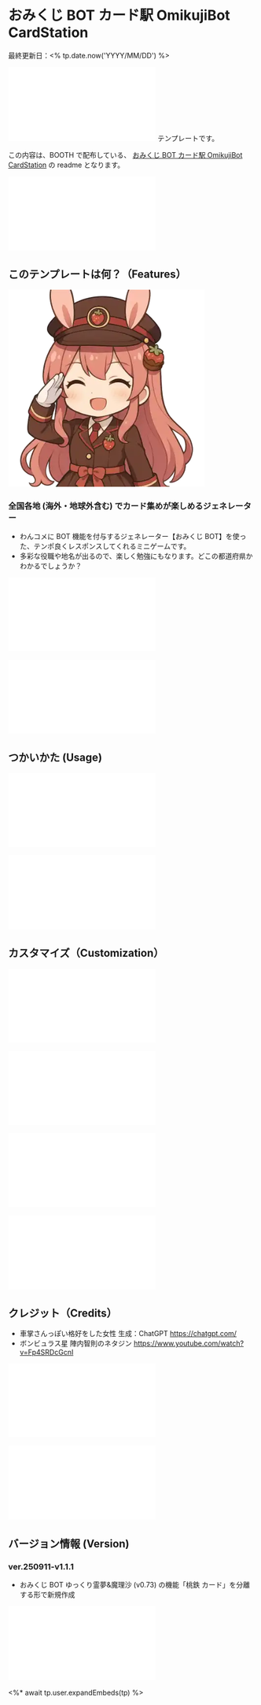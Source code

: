 # おみくじ BOT カード駅 OmikujiBot CardStation

最終更新日：<% tp.date.now('YYYY/MM/DD') %>

![](/sharedTemplate/intro/intro_11.md) テンプレートです。

この内容は、BOOTH で配布している、 [おみくじ BOT カード駅 OmikujiBot CardStation](https://pintocuru.booth.pm/items/7412886) の readme となります。

![](/sharedTemplate/intro/intro_22_IntroOneComme.md)

## このテンプレートは何？（Features）

![](./images/250910.webp)

### 全国各地 (海外・地球外含む) でカード集めが楽しめるジェネレーター

- わんコメに BOT 機能を付与するジェネレーター【おみくじ BOT】を使った、テンポ良くレスポンスしてくれるミニゲームです。
- 多彩な役職や地名が出るので、楽しく勉強にもなります。どこの都道府県かわかるでしょうか？

![features_12_HowToPlay2](../../template/features/features_12_HowToPlay2.md)

![Installation_91_OmikujiBotSet](/packages/OmikujiBot/template/installation/Installation_91_OmikujiBotSet.md)

## つかいかた (Usage)

![usage_92_OmikujiActivation](../../template/usage/usage_92_OmikujiActivation.md)

![usage_27_MomotetsuCard](/packages/OmikujiBot/template/usage/usage_27_MomotetsuCard.md)

## カスタマイズ（Customization）

![customization_21_ConfigEditor](/packages/OmikujiBot/template/customization/customization_21_ConfigEditor.md)

![](/packages/OmikujiBot/template/customization/customization_11_illust.md)

![faq_91_OmikujiBotSet](/packages/OmikujiBot/template/faq/faq_91_OmikujiBotSet.md)

![troubleshooting_91_OmikujiBotSet](/packages/OmikujiBot/template/troubleshooting/troubleshooting_91_OmikujiBotSet.md)

## クレジット（Credits）

- 車掌さんっぽい格好をした女性
  生成：ChatGPT <https://chatgpt.com/>
- ボンビュラス星
  陣内智則のネタジン <https://www.youtube.com/watch?v=Fp4SRDcGcnI>

![](/sharedTemplate/credits/credits_11_sozai.md)

![license_92_PackageLicense](/packages/OmikujiBot/template/license/license_93_PackageLicenseBasic.md)

## バージョン情報 (Version)

### ver.250911-v1.1.1

- おみくじ BOT ゆっくり霊夢&魔理沙 (v0.73) の機能「桃鉄 カード」を分離する形で新規作成

![credits_99_sesupin](/sharedTemplate/credits/credits_99_sesupin.md)

<%* await tp.user.expandEmbeds(tp) %>
